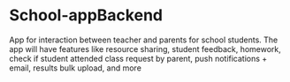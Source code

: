 ﻿# School-appBackend

App for interaction between teacher and parents for school students. The app will have features like resource sharing, student feedback, homework, check if student attended class request by parent, push notifications + email, results bulk upload, and more
